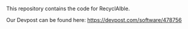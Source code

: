 This repository contains the code for RecyclAIble.

Our Devpost can be found here: https://devpost.com/software/478756
